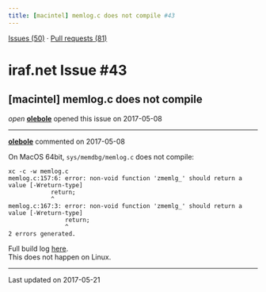 ```yaml
---
title: [macintel] memlog.c does not compile #43
---
```


[Issues (50)](https://iraf-community.github.io/iraf-v216/issues) · [Pull requests (81)](https://iraf-community.github.io/iraf-v216/issues/pulls)

# iraf.net Issue #43
## [macintel] memlog.c does not compile
*open* **[olebole](https://github.com/olebole)** opened this issue on 2017-05-08

- - - -

**[olebole](https://github.com/olebole)** commented on 2017-05-08

On MacOS 64bit, `sys/memdbg/memlog.c` does not compile:  
```  
xc -c -w memlog.c  
memlog.c:157:6: error: non-void function 'zmemlg_' should return a value [-Wreturn-type]  
            return;  
            ^  
memlog.c:167:3: error: non-void function 'zmemlg_' should return a value [-Wreturn-type]  
                return;  
                ^  
2 errors generated.  
```  
Full build log [here](https://travis-ci.org/olebole/iraf-v216/jobs/229896183).  
This does not happen on Linux.

- - - -

Last updated on 2017-05-21
